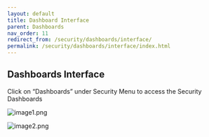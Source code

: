 ```yaml
---
layout: default
title: Dashboard Interface
parent: Dashboards
nav_order: 11
redirect_from: /security/dashboards/interface/
permalink: /security/dashboards/interface/index.html
---
```



## Dashboards Interface

Click on “Dashboards” under Security Menu to access the Security Dashboards	

![image1.png]({{site.baseurl}}/images/Oberservability-dashboards/image1.png)

![image2.png]({{site.baseurl}}/images/Oberservability-dashboards/image2.png)
